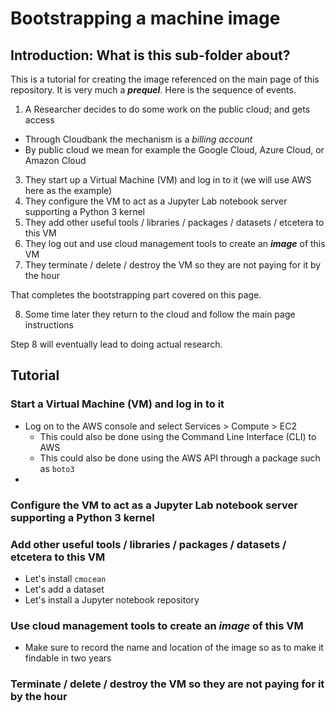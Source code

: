 # Bootstrapping a machine image

## Introduction: What is this sub-folder about? 

This is a tutorial for creating the image referenced on the main page of this repository. It is very much a ***prequel***.
Here is the sequence of events. 

1. A Researcher decides to do some work on the public cloud; and gets access
  * Through Cloudbank the mechanism is a *billing account*
  * By public cloud we mean for example the Google Cloud, Azure Cloud, or Amazon Cloud
3. They start up a Virtual Machine (VM) and log in to it (we will use AWS here as the example)
4. They configure the VM to act as a Jupyter Lab notebook server supporting a Python 3 kernel
5. They add other useful tools / libraries / packages / datasets / etcetera to this VM
6. They log out and use cloud management tools to create an ***image*** of this VM
7. They terminate / delete / destroy the VM so they are not paying for it by the hour

That completes the bootstrapping part covered on this page.

8. Some time later they return to the cloud and follow the main page instructions

Step 8 will eventually lead to doing actual research. 


## Tutorial


### Start a Virtual Machine (VM) and log in to it

* Log on to the AWS console and select Services > Compute > EC2
  * This could also be done using the Command Line Interface (CLI) to AWS
  * This could also be done using the AWS API through a package such as `boto3`
* 

### Configure the VM to act as a Jupyter Lab notebook server supporting a Python 3 kernel


### Add other useful tools / libraries / packages / datasets / etcetera to this VM


* Let's install `cmocean`
* Let's add a dataset
* Let's install a Jupyter notebook repository


### Use cloud management tools to create an ***image*** of this VM

* Make sure to record the name and location of the image so as to make it findable in two years
### Terminate / delete / destroy the VM so they are not paying for it by the hour
